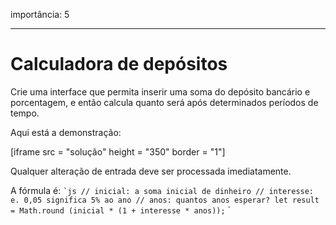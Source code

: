 importância: 5

---

# Calculadora de depósitos

Crie uma interface que permita inserir uma soma do depósito bancário e porcentagem, e então calcula quanto será após determinados períodos de tempo.

Aqui está a demonstração:

[iframe src = "solução" height = "350" border = "1"]

Qualquer alteração de entrada deve ser processada imediatamente.

A fórmula é:
`` `js
// inicial: a soma inicial de dinheiro
// interesse: e. 0,05 significa 5% ao ano
// anos: quantos anos esperar?
let result = Math.round (inicial * (1 + interesse * anos));
`` `
